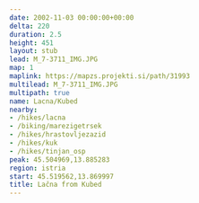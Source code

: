 ```yaml
---
date: 2002-11-03 00:00:00+00:00
delta: 220
duration: 2.5
height: 451
layout: stub
lead: M_7-3711_IMG.JPG
map: 1
maplink: https://mapzs.projekti.si/path/31993
multilead: M_7-3711_IMG.JPG
multipath: true
name: Lacna/Kubed
nearby:
- /hikes/lacna
- /biking/marezigetrsek
- /hikes/hrastovljezazid
- /hikes/kuk
- /hikes/tinjan_osp
peak: 45.504969,13.885283
region: istria
start: 45.519562,13.869997
title: Lačna from Kubed
---
```

